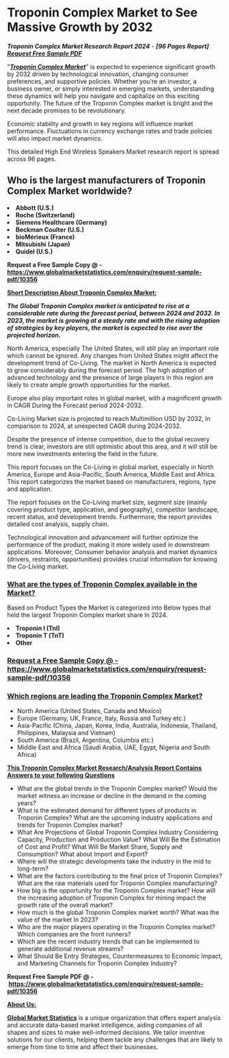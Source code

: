 <h1>Troponin Complex Market to See Massive Growth by 2032</h1><p><em><strong>Troponin Complex Market Research Report 2024</strong></em>&nbsp;-&nbsp;<em><strong>[96 Pages Report] </strong></em><em><strong><a href="https://www.globalmarketstatistics.com/enquiry/request-sample-pdf/10356">Request Free Sample PDF</a></strong></em></p><p>"<a style="font-style: italic; font-weight: bold;" href="https://www.globalmarketstatistics.com/market-reports/troponin-complex-market-10356">Troponin Complex Market</a>" is expected to experience significant growth by 2032 driven by technological innovation, changing consumer preferences, and supportive policies. Whether you're an investor, a business owner, or simply interested in emerging markets, understanding these dynamics will help you navigate and capitalize on this exciting opportunity. The future of the&nbsp;Troponin Complex market is bright and the next decade promises to be revolutionary.</p><p>Economic stability and growth in key regions will influence market performance. Fluctuations in currency exchange rates and trade policies will also impact market dynamics.</p><p>This detailed&nbsp;High End Wireless Speakers Market research report is spread across 96 pages.</p><h2><strong>Who is the largest manufacturers of Troponin Complex Market worldwide?</strong></h2><p><strong><li>Abbott (U.S.)<li>Roche (Switzerland)<li>Siemens Healthcare (Germany)<li>Beckman Coulter (U.S.)<li>bioMérieux (France)<li>Mitsubishi (Japan)<li>Quidel (U.S.)</strong></p><p><strong>Request a Free Sample Copy @ - <a href="https://www.globalmarketstatistics.com/enquiry/request-sample-pdf/10356">https://www.globalmarketstatistics.com/enquiry/request-sample-pdf/10356</a></strong></p><p><strong><u>Short Description About Troponin Complex Market:</u></strong></p><p><strong><em>The Global Troponin Complex market is anticipated to rise at a considerable rate during the forecast period, between 2024 and 2032. In 2023, the market is growing at a steady rate and with the rising adoption of strategies by key players, the market is expected to rise over the projected horizon.</em></strong></p><p>North America, especially The United States, will still play an important role which cannot be ignored. Any changes from United States might affect the development trend of Co-Living. The market in North America is expected to grow considerably during the forecast period. The high adoption of advanced technology and the presence of large players in this region are likely to create ample growth opportunities for the market.</p><p>Europe also play important roles in global market, with a magnificent growth in CAGR During the Forecast period 2024-2032.</p><p>Co-Living Market size is projected to reach Multimillion USD by 2032, In comparison to 2024, at unexpected CAGR during 2024-2032.</p><p>Despite the presence of intense competition, due to the global recovery trend is clear, investors are still optimistic about this area, and it will still be more new investments entering the field in the future.</p><p>This report focuses on the Co-Living in global market, especially in North America, Europe and Asia-Pacific, South America, Middle East and Africa. This report categorizes the market based on manufacturers, regions, type and application.</p><p>The report focuses on the Co-Living market size, segment size (mainly covering product type, application, and geography), competitor landscape, recent status, and development trends. Furthermore, the report provides detailed cost analysis, supply chain.</p><p>Technological innovation and advancement will further optimize the performance of the product, making it more widely used in downstream applications. Moreover, Consumer behavior analysis and market dynamics (drivers, restraints, opportunities) provides crucial information for knowing the Co-Living market.</p><h3 class="rank-math-question "><span style="text-decoration: underline;">What are the types of Troponin Complex available in the Market?</span></h3><p>Based on Product Types the Market is categorized into Below types that held the largest Troponin Complex market share In 2024.</p><p><strong><li>Troponin I (TnI)<li>Troponin T (TnT)<li>Other</strong></p><h3 class="rank-math-question "><span style="text-decoration: underline;">Request a Free Sample Copy @ - <a href="https://www.globalmarketstatistics.com/enquiry/request-sample-pdf/10356">https://www.globalmarketstatistics.com/enquiry/request-sample-pdf/10356</a></span></h3><h3 class="rank-math-question "><span style="text-decoration: underline;">Which regions are leading the Troponin Complex Market?</span></h3><ul><li>North America (United States, Canada and Mexico)</li><li>Europe (Germany, UK, France, Italy, Russia and Turkey etc.)</li><li>Asia-Pacific (China, Japan, Korea, India, Australia, Indonesia, Thailand, Philippines, Malaysia and Vietnam)</li><li>South America (Brazil, Argentina, Columbia etc.)</li><li>Middle East and Africa (Saudi Arabia, UAE, Egypt, Nigeria and South Africa)</li></ul><p><strong><u>This Troponin Complex Market Research/Analysis Report Contains Answers to your following Questions</u></strong></p><ul><li>What are the global trends in the Troponin Complex market? Would the market witness an increase or decline in the demand in the coming years?</li><li>What is the estimated demand for different types of products in Troponin Complex? What are the upcoming industry applications and trends for Troponin Complex market?</li><li>What Are Projections of Global Troponin Complex Industry Considering Capacity, Production and Production Value? What Will Be the Estimation of Cost and Profit? What Will Be Market Share, Supply and Consumption? What about Import and Export?</li><li>Where will the strategic developments take the industry in the mid to long-term?</li><li>What are the factors contributing to the final price of Troponin Complex? What are the raw materials used for Troponin Complex manufacturing?</li><li>How big is the opportunity for the Troponin Complex market? How will the increasing adoption of Troponin Complex for mining impact the growth rate of the overall market?</li><li>How much is the global Troponin Complex market worth? What was the value of the market In 2023?</li><li>Who are the major players operating in the Troponin Complex market? Which companies are the front runners?</li><li>Which are the recent industry trends that can be implemented to generate additional revenue streams?</li><li>What Should Be Entry Strategies, Countermeasures to Economic Impact, and Marketing Channels for Troponin Complex Industry?</li></ul><p><strong>Request Free Sample PDF @ -&nbsp;<a href="https://www.globalmarketstatistics.com/enquiry/request-sample-pdf/10356">https://www.globalmarketstatistics.com/enquiry/request-sample-pdf/10356</a></strong></p><p><strong><u>About Us:</u></strong></p><p><strong><a href="https://www.globalmarketstatistics.com/">Global Market Statistics</a></strong> is a unique organization that offers expert analysis and accurate data-based market intelligence, aiding companies of all shapes and sizes to make well-informed decisions. We tailor inventive solutions for our clients, helping them tackle any challenges that are likely to emerge from time to time and affect their businesses.</p>
